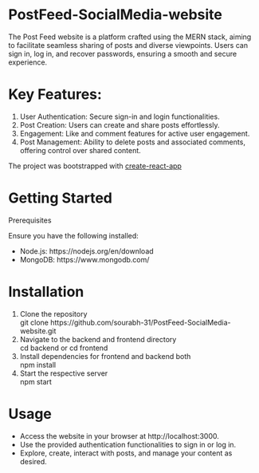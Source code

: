 # PostFeed-SocialMedia-website

The Post Feed website is a platform crafted using the MERN stack, aiming to facilitate seamless sharing of posts and diverse viewpoints. Users can sign in, log in, and recover passwords, ensuring a smooth and secure experience.

# Key Features:

<ol>
<li>User Authentication: Secure sign-in and login functionalities.</li>
<li>Post Creation: Users can create and share posts effortlessly.</li>
<li>Engagement: Like and comment features for active user engagement.</li>
<li>Post Management: Ability to delete posts and associated comments, offering control over shared content.</li>
</ol>

The project was bootstrapped with [create-react-app](https://create-react-app.dev/)

# Getting Started
Prerequisites

Ensure you have the following installed:
<ul>
  <li>Node.js: https://nodejs.org/en/download</li>
  <li>MongoDB: https://www.mongodb.com/</li>
</ul>

# Installation

<ol>
  <li>Clone the repository</li>
  git clone https://github.com/sourabh-31/PostFeed-SocialMedia-website.git
  <li>Navigate to the backend and frontend directory</li>
  cd backend or cd frontend
  <li>Install dependencies for frontend and backend both</li>
  npm install
  <li>Start the respective server</li>
  npm start
</ol>

# Usage
<ul>
<li>Access the website in your browser at http://localhost:3000.</li>
<li>Use the provided authentication functionalities to sign in or log in.</li>
<li>Explore, create, interact with posts, and manage your content as desired.</li>
</ul>

